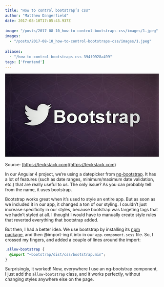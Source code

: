 ```yaml
---
title: "How to control bootstrap’s css"
author: "Matthew Dangerfield"
date: 2017-08-10T17:05:43.937Z

image: "/posts/2017-08-10_how-to-control-bootstraps-css/images/1.jpeg"
images:
  - "/posts/2017-08-10_how-to-control-bootstraps-css/images/1.jpeg"

aliases:
  - "/how-to-control-bootstraps-css-394f9928a499"
tags: ['frontend']
---
```


![image](/post/2017-08-10_how-to-control-bootstraps-css/images/1.jpeg)

Source: [https://teckstack.com](https://teckstack.com)

In our Angular 4 project, we’re using a datepicker from [ng-bootstrap](https://ng-bootstrap.github.io/#/home). It has a lot of features (such as date ranges, minimum/maximum date validation, etc.) that are really useful to us. The only issue? As you can probably tell from the name, it uses bootstrap.

Bootstrap works great when it’s used to style an entire app. But as soon as we included it in our app, it changed a ton of our styling. I couldn’t just increase specificity in our styles, because bootstrap was targeting tags that we hadn’t styled at all. I thought I would have to manually create style rules that reverted everything that bootstrap added.

But then, I had a better idea. We use bootstrap by installing its [npm package](https://www.npmjs.com/package/bootstrap), and then @import-ing it into in our `app.component.scss` file. So, I crossed my fingers, and added a couple of lines around the import:

```scss
.allow-bootstrap {
  @import "~bootstrap/dist/css/bootstrap.min";
}
```

Surprisingly, it worked! Now, everywhere I use an ng-bootstrap component, I just add the `allow-bootstrap` class, and it works perfectly, without changing styles anywhere else on the page.
